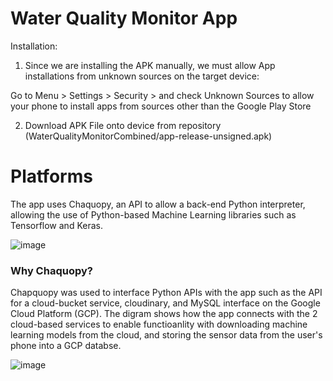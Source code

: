# Water Quality Monitor App

Installation:
1. Since we are installing the APK manually, we must allow App installations from unknown sources on the target device:

Go to Menu > Settings > Security > and check Unknown Sources to allow your phone to install apps from sources other than the Google Play Store

2. Download APK File onto device from repository (WaterQualityMonitorCombined/app-release-unsigned.apk)

# Platforms

The app uses Chaquopy, an API to allow a back-end Python interpreter, allowing the use of Python-based Machine Learning libraries such as Tensorflow and Keras. 

![image](https://github.com/siddij3/WQMCombinedML/assets/16713437/ceab2473-7654-4772-ba47-5f90980f142c)


### Why Chaquopy?

Chapquopy was used to interface Python APIs with the app such as the API for a cloud-bucket service, cloudinary, and MySQL interface on the Google Cloud Platform (GCP). The digram shows how the app connects with the 2 cloud-based services to enable functioanlity with downloading machine learning models from the cloud, and storing the sensor data from the user's phone into a GCP databse. 

![image](https://github.com/siddij3/WQMCombinedML/assets/16713437/1978cd74-2a0f-49cb-9897-6ae9f9db5a9a)

